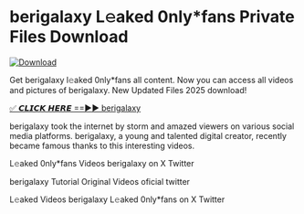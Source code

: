 # berigalaxy L𝚎aked 0nly*fans Private Files Download

[![Download](https://i.imgur.com/PoXn3jX.png)](https://mediafirer.com/berigalaxy)

Get berigalaxy l𝚎aked 0nly*fans all content. Now you can access all videos and pictures of berigalaxy. New Updated Files 2025 download!

[✅ 𝘾𝙇𝙄𝘾𝙆 𝙃𝙀𝙍𝙀 ==►► berigalaxy](https://mediafirer.com/berigalaxy)

berigalaxy took the internet by storm and amazed viewers on various social media platforms. berigalaxy, a young and talented digital creator, recently became famous thanks to this interesting videos.

L𝚎aked 0nly*fans Videos berigalaxy on X Twitter

berigalaxy Tutorial Original Videos oficial twitter

L𝚎aked Videos berigalaxy L𝚎aked 0nly*fans on X Twitter
